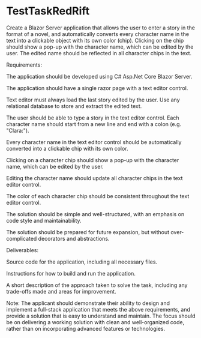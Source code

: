 # TestTaskRedRift
Create a Blazor Server application that allows the user to enter a story in the format of a novel, and automatically converts every character name in the text into a clickable object with its own color (chip). Clicking on the chip should show a pop-up with the character name, which can be edited by the user. The edited name should be reflected in all character chips in the text.

Requirements:

The application should be developed using C# Asp.Net Core Blazor Server.

The application should have a single razor page with a text editor control.

Text editor must always load the last story edited by the user. Use any relational database to store and extract the edited text.

The user should be able to type a story in the text editor control. Each character name should start from a new line and end with a colon (e.g. "Clara:").

Every character name in the text editor control should be automatically converted into a clickable chip with its own color.

Clicking on a character chip should show a pop-up with the character name, which can be edited by the user.

Editing the character name should update all character chips in the text editor control.

The color of each character chip should be consistent throughout the text editor control.

The solution should be simple and well-structured, with an emphasis on code style and maintainability.

The solution should be prepared for future expansion, but without over-complicated decorators and abstractions.

Deliverables:

Source code for the application, including all necessary files.

Instructions for how to build and run the application.

A short description of the approach taken to solve the task, including any trade-offs made and areas for improvement.

Note: The applicant should demonstrate their ability to design and implement a full-stack application that meets the above requirements, and provide a solution that is easy to understand and maintain. The focus should be on delivering a working solution with clean and well-organized code, rather than on incorporating advanced features or technologies.
